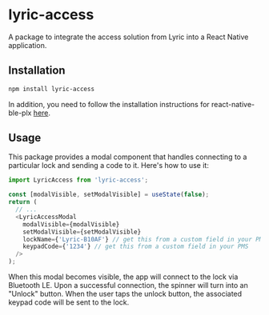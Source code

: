 # lyric-access

A package to integrate the access solution from Lyric into a React Native application.

## Installation

```sh
npm install lyric-access
```

In addition, you need to follow the installation instructions for react-native-ble-plx [here](https://github.com/Polidea/react-native-ble-plx/blob/master/docs/README_V1.md#configuration--installation).

## Usage

This package provides a modal component that handles connecting to a particular lock and sending a code to it. Here's how to use it:

```js
import LyricAccess from 'lyric-access';

const [modalVisible, setModalVisible] = useState(false);
return (
  // ...
  <LyricAccessModal
    modalVisible={modalVisible}
    setModalVisible={setModalVisible}
    lockName={'Lyric-B10AF'} // get this from a custom field in your PMS
    keypadCode={'1234'} // get this from a custom field in your PMS
  />
);
```

When this modal becomes visible, the app will connect to the lock via Bluetooth LE. Upon a successful connection, the spinner will turn into an "Unlock" button. When the user taps the unlock button, the associated keypad code will be sent to the lock.
